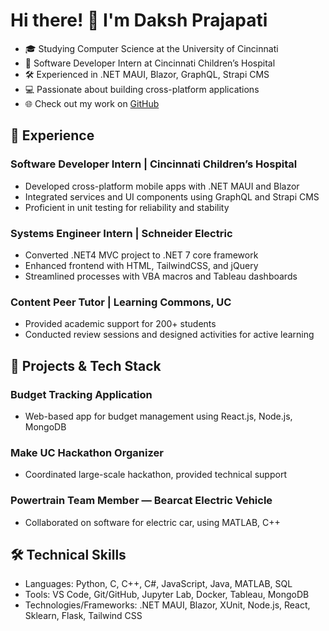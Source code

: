 # Hi there! 👋 I'm Daksh Prajapati

- 🎓 Studying Computer Science at the University of Cincinnati
- 💼 Software Developer Intern at Cincinnati Children’s Hospital
- 🛠️ Experienced in .NET MAUI, Blazor, GraphQL, Strapi CMS
- 💻 Passionate about building cross-platform applications
- 🌐 Check out my work on [GitHub](https://github.com/Prajapdh)

## 🚀 Experience

### Software Developer Intern | Cincinnati Children’s Hospital
- Developed cross-platform mobile apps with .NET MAUI and Blazor
- Integrated services and UI components using GraphQL and Strapi CMS
- Proficient in unit testing for reliability and stability

### Systems Engineer Intern | Schneider Electric
- Converted .NET4 MVC project to .NET 7 core framework
- Enhanced frontend with HTML, TailwindCSS, and jQuery
- Streamlined processes with VBA macros and Tableau dashboards

### Content Peer Tutor | Learning Commons, UC
- Provided academic support for 200+ students
- Conducted review sessions and designed activities for active learning

## 🚧 Projects & Tech Stack

### Budget Tracking Application
- Web-based app for budget management using React.js, Node.js, MongoDB

### Make UC Hackathon Organizer
- Coordinated large-scale hackathon, provided technical support

### Powertrain Team Member — Bearcat Electric Vehicle
- Collaborated on software for electric car, using MATLAB, C++

## 🛠️ Technical Skills
- Languages: Python, C, C++, C#, JavaScript, Java, MATLAB, SQL
- Tools: VS Code, Git/GitHub, Jupyter Lab, Docker, Tableau, MongoDB
- Technologies/Frameworks: .NET MAUI, Blazor, XUnit, Node.js, React, Sklearn, Flask, Tailwind CSS
